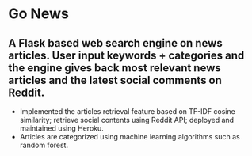 # Go News 

## A Flask based web search engine on news articles. User input keywords + categories and the engine gives back most relevant news articles and the latest social comments on Reddit. 

* Implemented the articles retrieval feature based on TF-IDF cosine similarity; retrieve social contents using Reddit API; deployed and maintained using Heroku.
* Articles are categorized using machine learning algorithms such as random forest.

